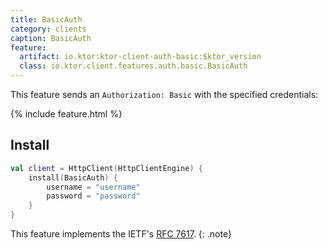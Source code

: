 ```yaml
---
title: BasicAuth
category: clients
caption: BasicAuth 
feature:
  artifact: io.ktor:ktor-client-auth-basic:$ktor_version
  class: io.ktor.client.features.auth.basic.BasicAuth
---
```


This feature sends an `Authorization: Basic` with the specified credentials:

{% include feature.html %}

## Install

```kotlin
val client = HttpClient(HttpClientEngine) {
    install(BasicAuth) {
        username = "username"
        password = "password"
    }
}
```

This feature implements the IETF's [RFC 7617](https://tools.ietf.org/html/rfc7617).
{: .note}
